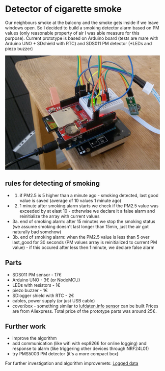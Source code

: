 # Detector of cigarette smoke

Our neighbours smoke at the balcony and the smoke gets inside if we leave windows open. So I decided to build a smoking detector alarm based on PM values (only reasonable property of air I was able measure for this purpose). 
Current prototype is based on Arduino board (tests are mare with Arduino UNO + SDshield with RTC) and SDS011 PM detector (+LEDs and piezo buzzer)

![First prototype](img/SDshield_prototype.jpg)

## rules for detecting of smoking
* 1. if PM2.5 is 5 higher than a minute ago - smoking detected, last good value is saved (average of 10 values 1 minute ago)
* 2. 1 minute after smoking alarm starts we check if the PM2.5 value was exceeded by at elast 10 - otherwise we declare it a false alarm and reinitialize the array with current values
* 3a. end of smoking alarm: after 15 minutes we stop the smoking status (we assume smoking doesn't last longer than 15min, just the air got naturally bad somehow)
* 3b. end of smoking alarm: when the PM2.5 value is less than 5 over last_good for 30 seconds (PM values array is reinitialized to current PM value) - if this occured after less then 1 minute, we declare false alarm

## Parts
* SDS011 PM sensor - 17€
* Arduino UNO - 3€ (or NodeMCU)
* LEDs with resistors - 1€
* piezo buzzer - 1€
* SDlogger shield with RTC - 2€
* cables, power supply (or just USB cable)
* cover/box - something similar to [lufdaten.info sensor](https://luftdaten.info/en/construction-manual/) can be built
Prices are from Aliexpress. Total price of the prototype parts was around 25€. 
 
## Further work
* improve the algorithm
* add communication (like wifi with esp8266 for online logging) and response to alarm (like triggering other devices through NRF24L01)
* try PMS5003 PM detector (it's a more compact box)
 
For further investigation and algorithm improvemets: [Logged data](data)



